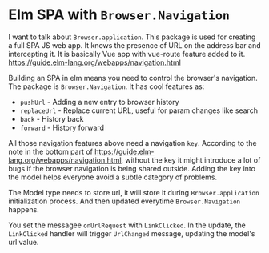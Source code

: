 # Elm SPA with `Browser.Navigation`

I want to talk about `Browser.application`.
This package is used for creating a full SPA JS web app. It knows the presence of URL on the address bar and intercepting it. It is basically Vue app with vue-route feature added to it.
https://guide.elm-lang.org/webapps/navigation.html

Building an SPA in elm means you need to control the browser's navigation. The package is `Browser.Navigation`. It has cool features as:
- `pushUrl` - Adding a new entry to browser history
- `replaceUrl` - Replace current URL, useful for param changes like search
- `back` - History back
- `forward` - History forward

All those navigation features above need a navigation `key`.
According to the note in the bottom part of https://guide.elm-lang.org/webapps/navigation.html, without the key it might introduce a lot of bugs if the browser navigation is being shared outside. Adding the key into the model helps everyone avoid a subtle category of problems.

The Model type needs to store url, it will store it during `Browser.application` initialization process. And then updated everytime `Browser.Navigation` happens.

You set the messagee `onUrlRequest` with `LinkClicked`. In the update, the `LinkClicked` handler will trigger `UrlChanged` message, updating the model's url value.
